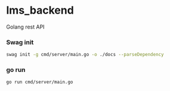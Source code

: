 # lms_backend
Golang rest API

### Swag init
```bash
swag init -g cmd/server/main.go -o ./docs --parseDependency
```

### go run
```bash
go run cmd/server/main.go
```